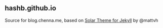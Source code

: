 hashb.github.io
---------------

Source for blog.chenna.me, based on [Solar
Theme for Jekyll](https://github.com/mattvh/solar-theme-jekyll) by @mattvh
